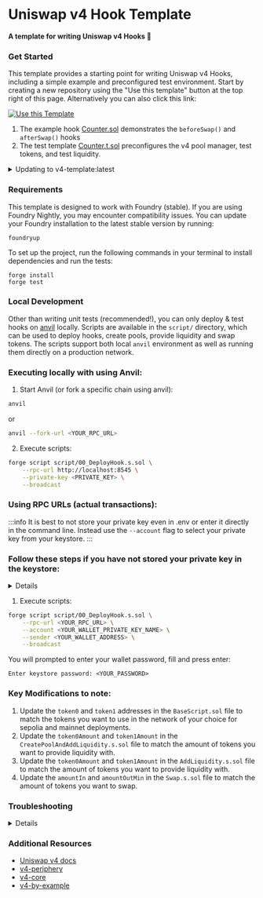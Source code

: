# Uniswap v4 Hook Template

**A template for writing Uniswap v4 Hooks 🦄**

### Get Started

This template provides a starting point for writing Uniswap v4 Hooks, including a simple example and preconfigured test environment. Start by creating a new repository using the "Use this template" button at the top right of this page. Alternatively you can also click this link:

[![Use this Template](https://img.shields.io/badge/Use%20this%20Template-101010?style=for-the-badge&logo=github)](https://github.com/uniswapfoundation/v4-template/generate)

1. The example hook [Counter.sol](src/Counter.sol) demonstrates the `beforeSwap()` and `afterSwap()` hooks
2. The test template [Counter.t.sol](test/Counter.t.sol) preconfigures the v4 pool manager, test tokens, and test liquidity.

<details>
<summary>Updating to v4-template:latest</summary>

This template is actively maintained -- you can update the v4 dependencies, scripts, and helpers:

```bash
git remote add template https://github.com/uniswapfoundation/v4-template
git fetch template
git merge template/main <BRANCH> --allow-unrelated-histories
```

</details>

### Requirements

This template is designed to work with Foundry (stable). If you are using Foundry Nightly, you may encounter compatibility issues. You can update your Foundry installation to the latest stable version by running:

```
foundryup
```

To set up the project, run the following commands in your terminal to install dependencies and run the tests:

```
forge install
forge test
```

### Local Development

Other than writing unit tests (recommended!), you can only deploy & test hooks on [anvil](https://book.getfoundry.sh/anvil/) locally. Scripts are available in the `script/` directory, which can be used to deploy hooks, create pools, provide liquidity and swap tokens. The scripts support both local `anvil` environment as well as running them directly on a production network.

### Executing locally with using **Anvil**:

1. Start Anvil (or fork a specific chain using anvil):

```bash
anvil
```

or

```bash
anvil --fork-url <YOUR_RPC_URL>
```

2. Execute scripts:

```bash
forge script script/00_DeployHook.s.sol \
    --rpc-url http://localhost:8545 \
    --private-key <PRIVATE_KEY> \
    --broadcast
```

### Using **RPC URLs** (actual transactions):

:::info
It is best to not store your private key even in .env or enter it directly in the command line. Instead use the `--account` flag to select your private key from your keystore.
:::

### Follow these steps if you have not stored your private key in the keystore:

<details>

1. Add your private key to the keystore:

```bash
cast wallet import <SET_A_NAME_FOR_KEY> --interactive
```

2. You will prompted to enter your private key and set a password, fill and press enter:

```
Enter private key: <YOUR_PRIVATE_KEY>
Enter keystore password: <SET_NEW_PASSWORD>
```

You should see this:

```
`<YOUR_WALLET_PRIVATE_KEY_NAME>` keystore was saved successfully. Address: <YOUR_WALLET_ADDRESS>
```

::: warning
Use ```history -c``` to clear your command history.
:::

</details>

1. Execute scripts:

```bash
forge script script/00_DeployHook.s.sol \
    --rpc-url <YOUR_RPC_URL> \
    --account <YOUR_WALLET_PRIVATE_KEY_NAME> \
    --sender <YOUR_WALLET_ADDRESS> \
    --broadcast
```

You will prompted to enter your wallet password, fill and press enter:

```
Enter keystore password: <YOUR_PASSWORD>
```

### Key Modifications to note:

1. Update the `token0` and `token1` addresses in the `BaseScript.sol` file to match the tokens you want to use in the network of your choice for sepolia and mainnet deployments.
2. Update the `token0Amount` and `token1Amount` in the `CreatePoolAndAddLiquidity.s.sol` file to match the amount of tokens you want to provide liquidity with.
3. Update the `token0Amount` and `token1Amount` in the `AddLiquidity.s.sol` file to match the amount of tokens you want to provide liquidity with.
4. Update the `amountIn` and `amountOutMin` in the `Swap.s.sol` file to match the amount of tokens you want to swap.


### Troubleshooting

<details>

#### Permission Denied

When installing dependencies with `forge install`, Github may throw a `Permission Denied` error

Typically caused by missing Github SSH keys, and can be resolved by following the steps [here](https://docs.github.com/en/github/authenticating-to-github/connecting-to-github-with-ssh)

Or [adding the keys to your ssh-agent](https://docs.github.com/en/authentication/connecting-to-github-with-ssh/generating-a-new-ssh-key-and-adding-it-to-the-ssh-agent#adding-your-ssh-key-to-the-ssh-agent), if you have already uploaded SSH keys

#### Anvil fork test failures

Some versions of Foundry may limit contract code size to ~25kb, which could prevent local tests to fail. You can resolve this by setting the `code-size-limit` flag

```
anvil --code-size-limit 40000
```

#### Hook deployment failures

Hook deployment failures are caused by incorrect flags or incorrect salt mining

1. Verify the flags are in agreement:
   - `getHookCalls()` returns the correct flags
   - `flags` provided to `HookMiner.find(...)`
2. Verify salt mining is correct:
   - In **forge test**: the _deployer_ for: `new Hook{salt: salt}(...)` and `HookMiner.find(deployer, ...)` are the same. This will be `address(this)`. If using `vm.prank`, the deployer will be the pranking address
   - In **forge script**: the deployer must be the CREATE2 Proxy: `0x4e59b44847b379578588920cA78FbF26c0B4956C`
     - If anvil does not have the CREATE2 deployer, your foundry may be out of date. You can update it with `foundryup`

</details>

### Additional Resources

- [Uniswap v4 docs](https://docs.uniswap.org/contracts/v4/overview)
- [v4-periphery](https://github.com/uniswap/v4-periphery)
- [v4-core](https://github.com/uniswap/v4-core)
- [v4-by-example](https://v4-by-example.org)

